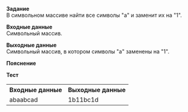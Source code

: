 **Задание**  
В символьном массиве найти все символы "a" и заменит их на "1".  

**Входные данные**  
Символьный массив.  

**Выходные данные**  
Символьный массив, в котором символы "a" заменены на "1".  

**Пояснение**  

**Тест**  
<table>
  <tr>
    <th>Входные данные</th>
    <th>Выходные данные</th>
  </tr>
  <tr>
    <td>abaabcad</td>
    <td>1b11bc1d</td>
  </tr>
</table>
